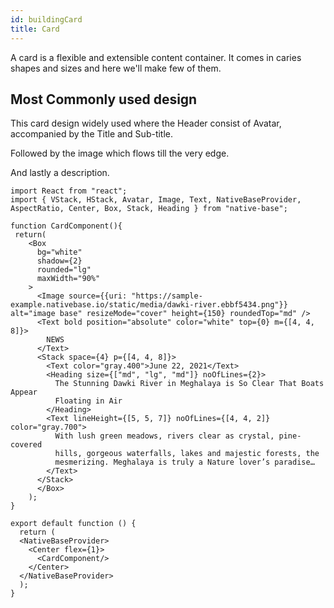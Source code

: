 ```yaml
---
id: buildingCard
title: Card
---
```


A card is a flexible and extensible content container. It comes in caries shapes and sizes and here we'll make few of them.

## Most Commonly used design

This card design widely used where the Header consist of Avatar, accompanied by the Title and Sub-title.

Followed by the image which flows till the very edge.

And lastly a description.

```SnackPlayer name=Card
import React from "react";
import { VStack, HStack, Avatar, Image, Text, NativeBaseProvider,
AspectRatio, Center, Box, Stack, Heading } from "native-base";

function CardComponent(){
 return(
    <Box
      bg="white"
      shadow={2}
      rounded="lg"
      maxWidth="90%"
    >
      <Image source={{uri: "https://sample-example.nativebase.io/static/media/dawki-river.ebbf5434.png"}} alt="image base" resizeMode="cover" height={150} roundedTop="md" />
      <Text bold position="absolute" color="white" top={0} m={[4, 4, 8]}>
        NEWS
      </Text>
      <Stack space={4} p={[4, 4, 8]}>
        <Text color="gray.400">June 22, 2021</Text>
        <Heading size={["md", "lg", "md"]} noOfLines={2}>
          The Stunning Dawki River in Meghalaya is So Clear That Boats Appear
          Floating in Air
        </Heading>
        <Text lineHeight={[5, 5, 7]} noOfLines={[4, 4, 2]} color="gray.700">
          With lush green meadows, rivers clear as crystal, pine-covered
          hills, gorgeous waterfalls, lakes and majestic forests, the
          mesmerizing. Meghalaya is truly a Nature lover’s paradise…
        </Text>
      </Stack>
      </Box>
    );
}

export default function () {
  return (
  <NativeBaseProvider>
    <Center flex={1}>
      <CardComponent/>
    </Center>
  </NativeBaseProvider>
  );
}
```
